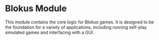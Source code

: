 # Blokus Module

This module contains the core logic for Blokus games. It is designed to be
the foundation for a variety of applications, including running self-play
simulated games and interfacing with a GUI.
